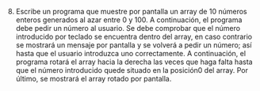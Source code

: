 8. Escribe un programa que muestre por pantalla un array de 10 números enteros generados al azar entre 0 y 100. A continuación, el programa debe pedir un número al usuario. Se debe comprobar que el número introducido por teclado se encuentra dentro del array, en caso contrario se mostrará un mensaje por pantalla y se volverá a pedir un número; así hasta que el usuario introduzca uno correctamente. A continuación, el programa rotará el array hacia la derecha las veces que haga falta hasta que el número introducido quede situado en la posición0 del array. Por último, se mostrará el array rotado por pantalla.